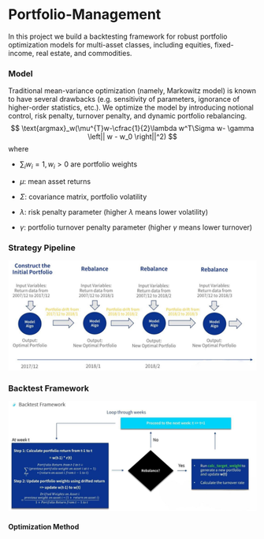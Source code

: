 # Portfolio-Management
In this project we build a backtesting framework for robust portfolio optimization models for multi-asset classes, including equities, fixed-income, real estate, and commodities. 

### Model

Traditional mean-variance optimization (namely, Markowitz model) is known to have several drawbacks (e.g. sensitivity of parameters, ignorance of higher-order statistics, etc.). We optimize the model by introducing notional control, risk penalty, turnover penalty, and dynamic portfolio rebalancing.
$$
\text{argmax}_w(\mu^{T}w-\cfrac{1}{2}\lambda w^T\Sigma w- \gamma \left|| w - w_0 \right||^2)
$$
where

- $\sum_i w_i = 1, w_i>0$ are portfolio weights

- $\mu$: mean asset returns
- $\Sigma$: covariance matrix, portfolio volatility
- $\lambda$: risk penalty parameter (higher $\lambda$ means lower volatility)
- $\gamma$: portfolio turnover penalty parameter (higher $\gamma$ means lower turnover)



### Strategy Pipeline

<img src="./imgs/framework.png" width="700">

### Backtest Framework

<img src="./imgs/backtest.png" width="700">

#### Optimization Method

